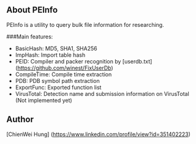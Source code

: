 ## About PEInfo

PEInfo is a utility to query bulk file information for researching.



###Main features:
- BasicHash: MD5, SHA1, SHA256
- ImpHash: Import table hash
- PEID: Compiler and packer recognition by [userdb.txt] (https://github.com/winest/FixUserDb)
- CompileTime: Compile time extraction
- PDB: PDB symbol path extraction
- ExportFunc: Exported function list
- VirusTotal: Detection name and submission information on VirusTotal (Not implemented yet)



## Author
[ChienWei Hung] (https://www.linkedin.com/profile/view?id=351402223)
